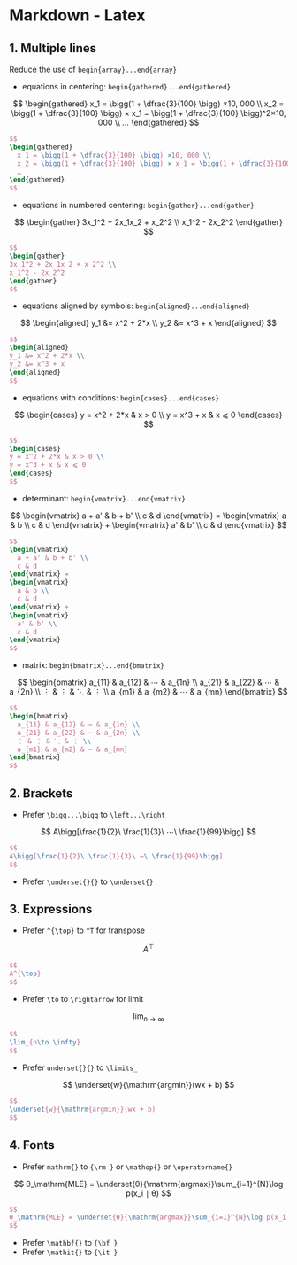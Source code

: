# Markdown - Latex

## 1. Multiple lines

Reduce the use of `begin{array}...end{array}`

- equations in centering: `begin{gathered}...end{gathered}`

$$
\begin{gathered}
  x_1 = \bigg(1 + \dfrac{3}{100} \bigg) ×10, 000 \\
  x_2 = \bigg(1 + \dfrac{3}{100} \bigg) × x_1 = \bigg(1 + \dfrac{3}{100} \bigg)^2×10, 000 \\
  …
\end{gathered}
$$

```latex
$$
\begin{gathered}
  x_1 = \bigg(1 + \dfrac{3}{100} \bigg) ×10, 000 \\
  x_2 = \bigg(1 + \dfrac{3}{100} \bigg) × x_1 = \bigg(1 + \dfrac{3}{100} \bigg)^2×10, 000 \\
  …
\end{gathered}
$$
```

- equations in numbered centering: `begin{gather}...end{gather}`

$$
\begin{gather}
3x_1^2 + 2x_1x_2 + x_2^2 \\
x_1^2 - 2x_2^2
\end{gather}
$$

```latex
$$
\begin{gather}
3x_1^2 + 2x_1x_2 + x_2^2 \\
x_1^2 - 2x_2^2
\end{gather}
$$
```

- equations aligned by symbols: `begin{aligned}...end{aligned}`

$$
\begin{aligned}
y_1 &= x^2 + 2*x \\
y_2 &= x^3 + x
\end{aligned}
$$

```latex
$$
\begin{aligned}
y_1 &= x^2 + 2*x \\
y_2 &= x^3 + x
\end{aligned}
$$
```

- equations with conditions: `begin{cases}...end{cases}`

$$
\begin{cases}
y = x^2 + 2*x & x > 0 \\
y = x^3 + x & x ⩽ 0
\end{cases}
$$

```latex
$$
\begin{cases}
y = x^2 + 2*x & x > 0 \\
y = x^3 + x & x ⩽ 0
\end{cases}
$$
```

- determinant: `begin{vmatrix}...end{vmatrix}`

$$
\begin{vmatrix}
  a + a' & b + b' \\
  c & d
\end{vmatrix} =
\begin{vmatrix}
  a & b \\
  c & d
\end{vmatrix} +
\begin{vmatrix}
  a' & b' \\
  c & d
\end{vmatrix}
$$

```latex
$$
\begin{vmatrix}
  a + a' & b + b' \\
  c & d
\end{vmatrix} =
\begin{vmatrix}
  a & b \\
  c & d
\end{vmatrix} +
\begin{vmatrix}
  a' & b' \\
  c & d
\end{vmatrix}
$$
```

- matrix: `begin{bmatrix}...end{bmatrix}`

$$
\begin{bmatrix}
  a_{11} & a_{12} & ⋯ & a_{1n} \\
  a_{21} & a_{22} & ⋯ & a_{2n} \\
  ⋮ & ⋮ & ⋱ & ⋮ \\
  a_{m1} & a_{m2} & ⋯ & a_{mn}
\end{bmatrix}
$$

```latex
$$
\begin{bmatrix}
  a_{11} & a_{12} & ⋯ & a_{1n} \\
  a_{21} & a_{22} & ⋯ & a_{2n} \\
  ⋮ & ⋮ & ⋱ & ⋮ \\
  a_{m1} & a_{m2} & ⋯ & a_{mn}
\end{bmatrix}
$$
```

## 2. Brackets

- Prefer `\bigg...\bigg` to `\left...\right`

$$
A\bigg[\frac{1}{2}\ \frac{1}{3}\ ⋯\ \frac{1}{99}\bigg]
$$

```latex
$$
A\bigg[\frac{1}{2}\ \frac{1}{3}\ ⋯\ \frac{1}{99}\bigg]
$$
```

- Prefer `\underset{}{}` to `\underset{}`

## 3. Expressions

- Prefer `^{\top}` to `^T` for transpose

$$
A^{⊤}
$$

```latex
$$
A^{\top}
$$
```

- Prefer `\to` to `\rightarrow` for limit

$$
\lim_{n → ∞}
$$

```latex
$$
\lim_{n\to \infty}
$$
```

- Prefer `underset{}{}` to `\limits_`

$$
\underset{w}{\mathrm{argmin}}(wx + b)
$$

```latex
$$
\underset{w}{\mathrm{argmin}}(wx + b)
$$
```

## 4. Fonts

- Prefer `mathrm{}` to `{\rm }` or `\mathop{}` or `\operatorname{}`

$$
θ_\mathrm{MLE} = \underset{θ}{\mathrm{argmax}}\sum_{i=1}^{N}\log p(x_i ∣ θ)
$$

```latex
$$
θ_\mathrm{MLE} = \underset{θ}{\mathrm{argmax}}\sum_{i=1}^{N}\log p(x_i ∣ θ)
$$
```

- Prefer `\mathbf{}` to `{\bf }`
- Prefer `\mathit{}` to `{\it }`
